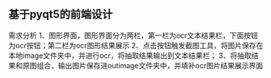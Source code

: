 ## 基于pyqt5的前端设计

需求分析
1、图形界面，图形界面分为两栏，第一栏为ocr文本结果栏，下面按钮为ocr按钮；第二栏为ocr图形结果展示
2、点击按钮触发截图工具，将图片保存在本地image文件夹中，并进行ocr，将抽取结果输出到文本结果栏；
3、将抽取结果和原图组合，输出图片保存进outimage文件夹中，并填补ocr图片结果展示界面

